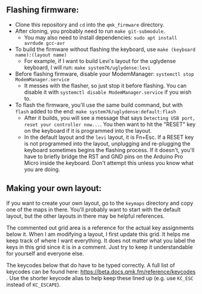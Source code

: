 ## Flashing firmware:
* Clone this repository and `cd` into the `qmk_firmware` directory.
* After cloning, you probably need to run `make git-submodule`.
   - You may also need to install dependencies: `sudo apt install avrdude gcc-avr`
* To build the firmware without flashing the keyboard, use `make (keyboard name):(layout name)`
   - For example, if I want to build Levi's layout for the uglydense keyboard, I will run:
   `make system76/uglydense:levi`
* Before flashing firmware, disable your ModemManager: `systemctl stop ModemManager.service`
   - It messes with the flasher, so just stop it before flashing. You can disable it with `systemctl disable ModemManager.service` if you wish to.
* To flash the firmware, you'll use the same build command, but with `flash` added to the end:
   `make system76/uglydense:default:flash`
   - After it builds, you will see a message that says `Detecting USB port, reset your controller now...`. You then want to hit the "RESET" key on the keyboard if it is programmed into the layout. 
   - In the default layout and the `levi` layout, it is Fn+Esc. If a RESET key is not programmed into the layout, unplugging and re-plugging the keyboard sometimes begins the flashing process. If it doesn't, you'll have to briefly bridge the RST and GND pins on the Arduino Pro Micro inside the keyboard. Don't attempt this unless you know what you are doing.
   
## Making your own layout:
If you want to create your own layout, go to the `keymaps` directory and copy one of the maps in there. You'll probably want to start with the default layout, but the other layouts in there may be helpful references.

The commented out grid area is a reference for the actual key assignments below it. When I am modifying a layout, I first update this grid. It helps me keep track of where I want everything. It does not matter what you label the keys in this grid since it is in a comment. Just try to keep it understandable for yourself and everyone else.

The keycodes below that do have to be typed correctly. A full list of keycodes can be found here: https://beta.docs.qmk.fm/reference/keycodes .  Use the shorter keycode alias to help keep these lined up (e.g. use `KC_ESC` instead of `KC_ESCAPE`).

